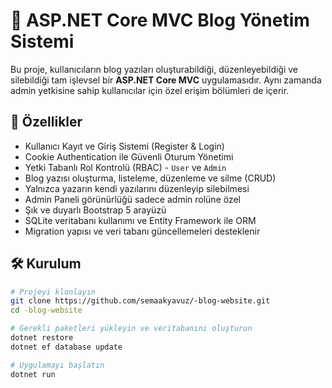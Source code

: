 # 📝 ASP.NET Core MVC Blog Yönetim Sistemi

Bu proje, kullanıcıların blog yazıları oluşturabildiği, düzenleyebildiği ve silebildiği tam işlevsel bir **ASP.NET Core MVC** uygulamasıdır. Aynı zamanda admin yetkisine sahip kullanıcılar için özel erişim bölümleri de içerir.

## 🚀 Özellikler

- Kullanıcı Kayıt ve Giriş Sistemi (Register & Login)
- Cookie Authentication ile Güvenli Oturum Yönetimi
- Yetki Tabanlı Rol Kontrolü (RBAC) - `User` ve `Admin`
- Blog yazısı oluşturma, listeleme, düzenleme ve silme (CRUD)
- Yalnızca yazarın kendi yazılarını düzenleyip silebilmesi
- Admin Paneli görünürlüğü sadece admin rolüne özel
- Şık ve duyarlı Bootstrap 5 arayüzü
- SQLite veritabanı kullanımı ve Entity Framework ile ORM
- Migration yapısı ve veri tabanı güncellemeleri desteklenir

## 🛠️ Kurulum

```bash
# Projeyi klonlayın
git clone https://github.com/semaakyavuz/-blog-website.git
cd -blog-website

# Gerekli paketleri yükleyin ve veritabanını oluşturun
dotnet restore
dotnet ef database update

# Uygulamayı başlatın
dotnet run
